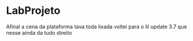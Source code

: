 # LabProjeto
Afinal a cena da plataforma tava toda lixada voltei para o lil update 3.7 que nesse ainda da tudo direito
